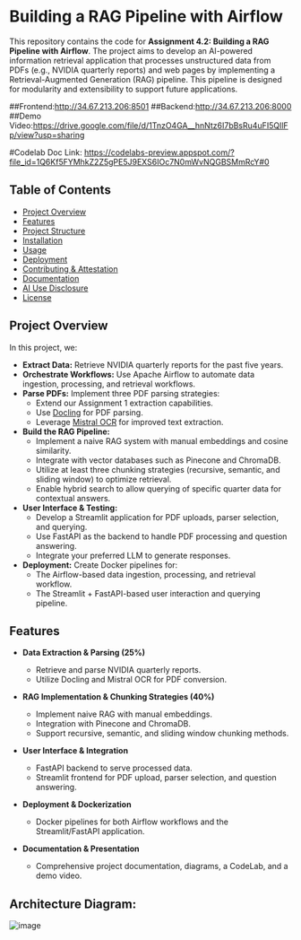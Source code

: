 # Building a RAG Pipeline with Airflow

This repository contains the code for **Assignment 4.2: Building a RAG Pipeline with Airflow**. The project aims to develop an AI-powered information retrieval application that processes unstructured data from PDFs (e.g., NVIDIA quarterly reports) and web pages by implementing a Retrieval-Augmented Generation (RAG) pipeline. This pipeline is designed for modularity and extensibility to support future applications.

##Frontend:http://34.67.213.206:8501
##Backend:http://34.67.213.206:8000
##Demo Video:https://drive.google.com/file/d/1TnzO4GA__hnNtz6I7bBsRu4uFI5QIlFp/view?usp=sharing

#Codelab Doc Link: https://codelabs-preview.appspot.com/?file_id=1Q6Kf5FYMhkZ2Z5gPE5J9EXS6IOc7N0mWvNQGBSMmRcY#0
## Table of Contents

- [Project Overview](#project-overview)
- [Features](#features)
- [Project Structure](#project-structure)
- [Installation](#installation)
- [Usage](#usage)
- [Deployment](#deployment)
- [Contributing & Attestation](#contributing--attestation)
- [Documentation](#documentation)
- [AI Use Disclosure](#ai-use-disclosure)
- [License](#license)

## Project Overview

In this project, we:
- **Extract Data:** Retrieve NVIDIA quarterly reports for the past five years.
- **Orchestrate Workflows:** Use Apache Airflow to automate data ingestion, processing, and retrieval workflows.
- **Parse PDFs:** Implement three PDF parsing strategies:
  - Extend our Assignment 1 extraction capabilities.
  - Use [Docling](https://github.com/docling) for PDF parsing.
  - Leverage [Mistral OCR](https://mistral.ai/news/mistral-ocr) for improved text extraction.
- **Build the RAG Pipeline:** 
  - Implement a naive RAG system with manual embeddings and cosine similarity.
  - Integrate with vector databases such as Pinecone and ChromaDB.
  - Utilize at least three chunking strategies (recursive, semantic, and sliding window) to optimize retrieval.
  - Enable hybrid search to allow querying of specific quarter data for contextual answers.
- **User Interface & Testing:** 
  - Develop a Streamlit application for PDF uploads, parser selection, and querying.
  - Use FastAPI as the backend to handle PDF processing and question answering.
  - Integrate your preferred LLM to generate responses.
- **Deployment:** Create Docker pipelines for:
  - The Airflow-based data ingestion, processing, and retrieval workflow.
  - The Streamlit + FastAPI-based user interaction and querying pipeline.

## Features

- **Data Extraction & Parsing (25%)**  
  - Retrieve and parse NVIDIA quarterly reports.
  - Utilize Docling and Mistral OCR for PDF conversion.

- **RAG Implementation & Chunking Strategies (40%)**  
  - Implement naive RAG with manual embeddings.
  - Integration with Pinecone and ChromaDB.
  - Support recursive, semantic, and sliding window chunking methods.

- **User Interface & Integration**  
  - FastAPI backend to serve processed data.
  - Streamlit frontend for PDF upload, parser selection, and question answering.

- **Deployment & Dockerization**  
  - Docker pipelines for both Airflow workflows and the Streamlit/FastAPI application.

- **Documentation & Presentation**  
  - Comprehensive project documentation, diagrams, a CodeLab, and a demo video.

## Architecture Diagram:
![image](https://github.com/user-attachments/assets/e4793780-97ec-41b1-8905-556dd2cbd70c)



